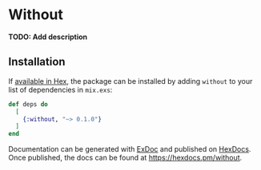 # Without

**TODO: Add description**

## Installation

If [available in Hex](https://hex.pm/docs/publish), the package can be installed
by adding `without` to your list of dependencies in `mix.exs`:

```elixir
def deps do
  [
    {:without, "~> 0.1.0"}
  ]
end
```

Documentation can be generated with [ExDoc](https://github.com/elixir-lang/ex_doc)
and published on [HexDocs](https://hexdocs.pm). Once published, the docs can
be found at <https://hexdocs.pm/without>.

